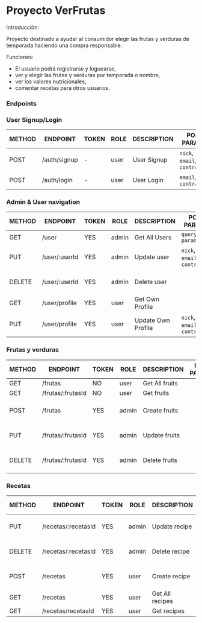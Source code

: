 # Proyecto VerFrutas

Introducción:

Proyecto destinado a ayudar al consumidor elegir las frutas y verduras de temporada haciendo una compra responsable.

Funciones:
* El usuario podrá registrarse y loguearse,
* ver y elegir las frutas y verduras por temporada o nombre,
* ver los valores nutricionales,
* comentar recetas para otros usuarios.

### Endpoints

### User Signup/Login

METHOD | ENDPOINT           | TOKEN | ROLE  | DESCRIPTION              | POST PARAMS                                  | RETURNS
-------|--------------------|-------|-------|--------------------------|----------------------------------------------|--------------------
POST   | /auth/signup       | -     | user  | User Signup              | `nick`, `email`, `contraseña`                | { token: `token` }
POST   | /auth/login        | -     | user  | User Login               | `email`, `contraseña`                        | { token: `token` }

### Admin & User navigation

METHOD | ENDPOINT           | TOKEN | ROLE     | DESCRIPTION           | POST PARAMS                                  | RETURNS
-------|--------------------|-------|----------|-----------------------|----------------------------------------------|--------------------
GET    | /user              | YES   | admin    | Get All Users         | `query params`                               | [{users}]
PUT    | /user/:userId      | YES   | admin    | Update user           | `nick`, `email`, `contraseña`                | {message: 'user updated'}
DELETE | /user/:userId      | YES   | admin    | Delete user           |                                              | {message: 'user deleted'}
GET    | /user/profile      | YES   | user     | Get Own Profile       |                                              | {user}
PUT    | /user/profile      | YES   | user     | Update Own Profile    | `nick`, `email`, `contraseña`                | {message: 'user updated'}

### Frutas y verduras

METHOD | ENDPOINT           | TOKEN | ROLE     | DESCRIPTION           | POST PARAMS                                  | RETURNS
-------|--------------------|-------|----------|-----------------------|----------------------------------------------|--------------------
GET    | /frutas            | NO    | user     | Get All fruits        |                                              | [{fruits}]
GET    | /frutas/:frutasId  | NO    | user     | Get fruits            |                                              | [{fruits}]
POST   | /frutas            | YES   | admin    | Create fruits         |                                              | {message: 'fruit created'}
PUT    | /frutas/:frutasId  | YES   | admin    | Update fruits         |                                              | {message: 'fruit updated'}
DELETE | /frutas/:frutasId  | YES   | admin    | Delete fruits         |                                              | {message: 'fruit deleted'}


### Recetas

METHOD | ENDPOINT           | TOKEN | ROLE     | DESCRIPTION           | POST PARAMS                                  | RETURNS
-------|--------------------|-------|----------|-----------------------|----------------------------------------------|--------------------
PUT    | /recetas/:recetasId | YES   | admin    | Update recipe         |                                              | {message: 'recipe updated'}
DELETE | /recetas/:recetasId | YES   | admin    | Delete recipe         |                                              | {message: 'recipe deleted'}
POST   | /recetas    | YES   | user     | Create recipe         |                                              | {message: 'recipe created'}
GET    | /recetas    | YES   | user     | Get All recipes       |                                              | [{recipes}]
GET    | /recetas/recetasId  | YES   | user     | Get recipes           |                                              | [{recipes}]
